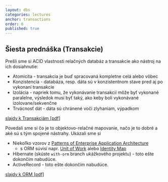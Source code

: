 ```yaml
---
layout: dbs
categories: lectures
anchor: transactions
order: 6
published: true
---
```

## Šiesta prednáška (Transakcie)

Prešli sme si ACID vlastnosti relačných databáz a transakcie ako nástroj na ich dosiahnutie:

* Atomicita - transakcia je buď spracovaná kompletne celá alebo vôbec
* Konzistencia - databáza, resp. dáta sú v konzistentnom stave pred aj po vykonaní transakcie
* Izolácia - napriek tomu, že vykonávanie transakcií môže byť vykonané paralelne, výsledok musí byť taký, ako keby boli vykonávané izolovane/sekvenčne
* Trvácnosť dát - dáta sú chránené voči zlyhaniam, výpadkom

[slajdy k Transakciám [pdf]](/lectures/files/06_Transactions.pdf)

Povedali sme si čo je to objektovo-relačné mapovanie, načo je to dobré a aké sú s tým spojené nástrahy.
Ukázali sme si 

* Niekoľko vzorov z [Patterns of Enterprise Application Architecture](https://www.martinfowler.com/eaaCatalog/)
  * s ORM súvisí napr. [Unit of Work](https://www.martinfowler.com/eaaCatalog/unitOfWork.html) alebo [Identity Map](https://www.martinfowler.com/eaaCatalog/identityMap.html)
* Hibernate (skúste `with-orm` branch ukážkového projektu) - toto ešte dokončím nabudúce.
* ActiveRecord - toto ešte dokončím nabudúce.

[slajdy k ORM [pdf]](/lectures/files/06_ORM.pdf)
